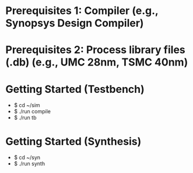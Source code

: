 # Prerequisites 1: Compiler (e.g., Synopsys Design Compiler)
# Prerequisites 2: Process library files (.db) (e.g., UMC 28nm, TSMC 40nm)

# Getting Started (Testbench)
- $ cd ~/sim
- $ ./run compile
- $ ./run tb

# Getting Started (Synthesis)
- $ cd ~/syn
- $ ./run synth
